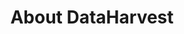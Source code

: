 ---
templateKey: about-page
navbar_backgroundColor_beforeScroll: 'white'
navbar_textColor_beforeScroll: '#444444'
navbar_logo_beforeScroll: /img/dataharvest_logo_green.png
border_bottom_beforeScroll: '1px solid #000000'
navbar_height_beforeScroll: '90px'
navbar_logo_height_beforeScroll: '90px'
navbar_logo_width_beforeScroll: '150px'
navbar_backgroundColor_afterScroll: 'white'
navbar_textColor_afterScroll: '#444444'
navbar_logo_afterScroll: /img/dataharvest_logo_green.png
border_bottom_afterScroll: '1px solid #000000'
navbar_height_afterScroll: '55px'
navbar_logo_height_afterScroll: '55px'
navbar_logo_width_afterScroll: '90px'
about_image: /img/avocado_branch.jpeg
title: About DataHarvest
description: We are a collection of people passionate about food and impacting how ownership, operations and transportation across the food supply chain is done. Our team is diverse — coming from backgrounds in farming, brokering and technology — and we all want to improve and make transparent how the world’s most important commodities find their way from the farm to the table.
subheading: Meet the Team
member_1: Mark Buhl
member_2: Ryan Clark
member_3: Lorena Dominguez
member_4: Felipe lllanes
button_heading: Want to Chat?
footer_background_color: '#606061'
---